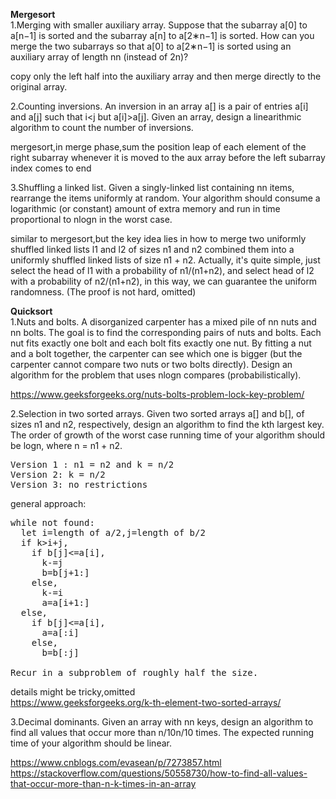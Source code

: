 **Mergesort**  
1.Merging with smaller auxiliary array. Suppose that the subarray a[0] to a[n−1] is sorted and the subarray a[n] to a[2∗n−1] is sorted. How can you merge the two subarrays so that a[0] to a[2∗n−1] is sorted using an auxiliary array of length nn (instead of 2n)?

copy only the left half into the auxiliary array and then merge directly to the original array.

2.Counting inversions. An inversion in an array a[] is a pair of entries a[i] and a[j] such that i<j but a[i]>a[j]. Given an array, design a linearithmic algorithm to count the number of inversions.

mergesort,in merge phase,sum the position leap of each element of the right subarray whenever it is moved to the aux array before the left subarray index comes to end

3.Shuffling a linked list. Given a singly-linked list containing nn items, rearrange the items uniformly at random. Your algorithm should consume a logarithmic (or constant) amount of extra memory and run in time proportional to nlogn in the worst case.

similar to mergesort,but the key idea lies in how to merge two uniformly shuffled linked lists l1 and l2 of sizes n1 and n2 combined them into a uniformly shuffled linked lists of size n1 + n2. Actually, it's quite simple, just select the head of l1 with a probability of n1/(n1+n2), and select head of l2 with a probability of n2/(n1+n2), in this way, we can guarantee the uniform randomness. (The proof is not hard, omitted)

**Quicksort**  
1.Nuts and bolts. A disorganized carpenter has a mixed pile of nn nuts and nn bolts. The goal is to find the corresponding pairs of nuts and bolts. Each nut fits exactly one bolt and each bolt fits exactly one nut. By fitting a nut and a bolt together, the carpenter can see which one is bigger (but the carpenter cannot compare two nuts or two bolts directly). Design an algorithm for the problem that uses nlogn compares (probabilistically).

https://www.geeksforgeeks.org/nuts-bolts-problem-lock-key-problem/

2.Selection in two sorted arrays. Given two sorted arrays a[] and b[], of sizes n1 and n2, respectively, design an algorithm to find the kth largest key. The order of growth of the worst case running time of your algorithm should be logn, where n = n1 + n2.
<pre>
Version 1 : n1 = n2 and k = n/2
Version 2: k = n/2
Version 3: no restrictions
</pre>

general approach:
<pre>
while not found:
  let i=length of a/2,j=length of b/2
  if k>i+j,
    if b[j]<=a[i],
      k-=j
      b=b[j+1:]
    else,
      k-=i
      a=a[i+1:]
  else,
    if b[j]<=a[i],
      a=a[:i]
    else,
      b=b[:j]

Recur in a subproblem of roughly half the size.
</pre>
details might be tricky,omitted  
https://www.geeksforgeeks.org/k-th-element-two-sorted-arrays/

3.Decimal dominants. Given an array with nn keys, design an algorithm to find all values that occur more than n/10n/10 times. The expected running time of your algorithm should be linear.

https://www.cnblogs.com/evasean/p/7273857.html https://stackoverflow.com/questions/50558730/how-to-find-all-values-that-occur-more-than-n-k-times-in-an-array
